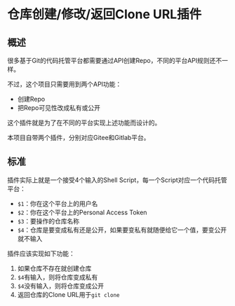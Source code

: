 # 仓库创建/修改/返回Clone URL插件

## 概述

很多基于Git的代码托管平台都需要通过API创建Repo，不同的平台API规则还不一样。

不过，这个项目只需要用到两个API功能：
* 创建Repo
* 把Repo可见性改成私有或公开

这个插件就是为了在不同的平台实现上述功能而设计的。

本项目自带两个插件，分别对应Gitee和Gitlab平台。

## 标准

插件实际上就是一个接受4个输入的Shell Script，每一个Script对应一个代码托管平台：
* `$1`：你在这个平台上的用户名
* `$2`：你在这个平台上的Personal Access Token
* `$3`：要操作的仓库名称
* `$4`：仓库是要变成私有还是公开，如果要变私有就随便给它一个值，要变公开就不输入

插件应该实现如下功能：
1. 如果仓库不存在就创建仓库
2. `$4`有输入，则将仓库变成私有
3. `$4`没有输入，则将仓库变成公开
4. 返回仓库的Clone URL用于`git clone`